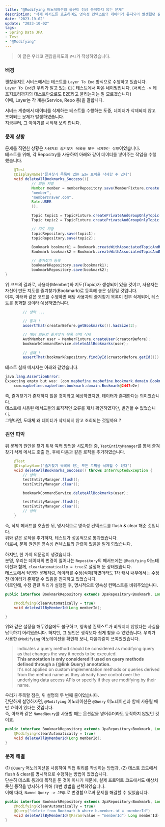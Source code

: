 ```yaml
---
title: "@Modifying 어노테이션의 옵션이 정상 동작하지 않는 문제"
description: "삭제 메서드를 호출하여도 영속성 컨텍스트의 데이터가 유지되어 발생했던 문제 해결 과정을 정리해보았습니다."
date: "2023-10-02"
update: "2023-10-02"
tags:
- Spring Data JPA
- Test
- "@Modifying"
---
```


> 이 글은 우테코 괜찮을지도의 `쥬니`가 작성하였습니다.

### 배경

괜찮을지도 서비스에서는 테스트를 `Layer To End` 방식으로 수행하고 있습니다.<br>
`Layer To End`란 우리가 알고 있는 `E2E` 테스트에서 따온 네이밍입니다. (서비스 -> 레포지토리까지의 테스트만으로도 E2E라고 불리는지는 잘 모르겠습니다)
<br> 이때, Layer는 각 계층(Service, Repo 등)을 말합니다.

서비스 계층에서 데이터를 삭제하는 테스트를 수행하는 도중, 데이터가 삭제되지 않고 조회되는 문제가 발생하였습니다.
<br> 지금부터, 그 이야기를 시작해 보려 합니다.

### 문제 상황

문제를 직면한 상황은 `사용자의 즐겨찾기 목록을 모두 삭제하는 상황`이었습니다.
<br> 테스트를 위해, 각 Repositry를 사용하여 아래와 같이 데이터를 넣어주는 작업을 수행했습니다.
```java
    @Test
    @DisplayName("즐겨찾기 목록에 있는 모든 토픽을 삭제할 수 있다")
    void deleteAllBookmarks_Success(){
            // 회원 저장
            Member member = memberRepository.save(MemberFixture.create(
            "member",
            "member@naver.com",
            Role.USER
            ));
            
            Topic topic1 = TopicFixture.createPrivateAndGroupOnlyTopic(member);
            Topic topic2 = TopicFixture.createPrivateAndGroupOnlyTopic(member);

            // 지도 저장
            topicRepository.save(topic1);
            topicRepository.save(topic2);
            
            Bookmark bookmark1 = Bookmark.createWithAssociatedTopicAndMember(topic1, member);
            Bookmark bookmark2 = Bookmark.createWithAssociatedTopicAndMember(topic2, member);

            // 즐겨찾기 등록
            bookmarkRepository.save(bookmark1);
            bookmarkRepository.save(bookmark2);
}
```
위 코드의 결과로, 사용자(Member)와 지도(Topic)가 생성되어 있을 것이고, 사용자는 자신이 만든 지도를 즐겨찾기(Bookmark)로 등록해 놓은 상황일 것입니다.
<br> 이후, 아래와 같은 코드를 수행하면 해당 사용자의 즐겨찾기 목록이 전부 삭제되어, 테스트를 통과할 것이라 예상하였습니다.
```java
        // 생략 ...
        
        // 통과 !
        assertThat(creatorBefore.getBookmarks()).hasSize(2);

        // 해당 회원의 즐겨찾기 목록 전체 삭제
        AuthMember user = MemberFixture.createUser(creatorBefore);
        bookmarkCommandService.deleteAllBookmarks(user);
        
        // 실패 !
        assertThat(bookmarkRepository.findById(creatorBefore.getId())).isEmpty();
```
테스트 실패 메시지는 아래와 같았습니다.
```java
java.lang.AssertionError: 
Expecting empty but was: [com.mapbefine.mapbefine.bookmark.domain.Bookmark@23504729,
    com.mapbefine.mapbefine.bookmark.domain.Bookmark@2447e2e]
```
즉, 즐겨찾기가 존재하지 않을 것이라고 예상하였지만, 데이터가 존재한다는 의미였습니다.
<br> 테스트에 사용된 메서드들의 로직적인 오류를 재차 확인하였지만, 발견할 수 없었습니다.
<br> 그렇다면, 도대체 왜 데이터가 삭제되지 않고 조회되는 것일까요 ?


### 원인 파악

위 문제의 원인을 찾기 위해 여러 방법을 시도하던 중, `TestEntityManager`를 통해 즐겨찾기 삭제 메서드 호출 전, 후에 다음과 같은 로직을 추가하였습니다.
```java
    @Test
    @DisplayName("즐겨찾기 목록에 있는 모든 토픽을 삭제할 수 있다")
    void deleteAllBookmarks_Success() throws InterruptedException {
        // 생략
        testEntityManager.flush();
        testEntityManager.clear();

        bookmarkCommandService.deleteAllBookmarks(user);

        testEntityManager.flush();
        testEntityManager.clear();
        // 생략
    }
```
즉, 삭제 메서드를 호출한 뒤, 명시적으로 영속성 컨텍스트를 flush & clear 해준 것입니다.
<br> 위와 같은 로직을 추가하자, 테스트가 성공적으로 통과했습니다.
<br> 이로써, 문제 원인은 영속성 컨텍스트와 관련이 있음을 알게 되었습니다.

하지만, 한 가지 의문점이 생겼습니다.
<br> 분명, 우리는 데이터의 변경이 일어나는 `Repository`의 메서드에는 `@Modifying` 어노테이션과 함께, `clearAutomatically = true`로 설정해 둔 상태였습니다.
<br> 테스트에서 직면한 문제처럼, 데이터를 수정(삭제)하였더라도 1차 캐시 내부에서는 수정 전 데이터가 존재할 수 있음을 인지하고 있었습니다.
<br> 이로인해, 수정 관련 쿼리가 실행된 후, 명시적으로 영속성 컨텍스트를 비워주었습니다.
```java
public interface BookmarkRepository extends JpaRepository<Bookmark, Long> {

    @Modifying(clearAutomatically = true)
    void deleteAllByMemberId(Long memberId);

}
```

위와 같은 설정을 해두었음에도 불구하고, 영속성 컨텍스트가 비워지지 않았다는 사실을 납득하기 어려웠습니다.
하지만, 그 원인은 생각보다 쉽게 찾을 수 있었습니다.
우리가 사용한 `@Modifying` 어노테이션을 확인해 보니, 다음과같이 쓰여있었습니다.
> Indicates a query method should be considered as modifying query as that changes the way it needs to be executed. <br>
> **This annotation is only considered if used on query methods defined through a {@link Query} annotation.**<br> It's not 
> applied on custom implementation methods or queries derived from the method name as they already have control over 
> the underlying data access APIs or specify if they are modifying by their name.

우리가 주목할 점은, 위 설명의 두 번째 줄이었습니다.
<br> 간단하게 설명하자면, `@Modifying` 어노테이션은 `@Query` 어노테이션과 함께 사용될 때만 효력이 있다는 것입니다.
<br> 즉, 아래와 같은 `NamedQeury`를 사용할 때는 옵션값을 넣어주더라도 동작하지 않았던 것이죠.
```java
public interface BookmarkRepository extends JpaRepository<Bookmark, Long> {
    @Modifying(clearAutomatically = true)
    void deleteAllByMemberId(Long memberId);
}
```

### 문제 해결

(1) `@Query` 어노테이션을 사용하여 직접 쿼리를 작성하는 방법과, (2) 테스트 코드에서 flush & clear를 명시적으로 수행하는 방법이 있었습니다.
<br> 단순히 테스트 통과에 목적을 둔 것이 아니기 때문에, 실제 프로덕트 코드에서도 예상치 못한 동작을 방지하기 위해 (1)번 방법을 선택하였습니다.
<br> 이에 따라, `Named Query -> JPQL`로 변경함으로써 문제를 해결할 수 있었습니다.
```java
public interface BookmarkRepository extends JpaRepository<Bookmark, Long> {
    @Modifying(clearAutomatically = true)
    @Query("delete from Bookmark b where b.member.id = :memberId")
    void deleteAllByMemberId(@Param(value = "memberId") Long memberId);
}

```
